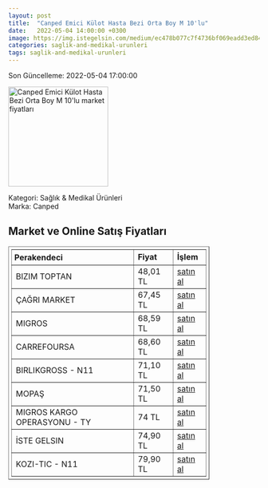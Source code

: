```yaml
---
layout: post
title:  "Canped Emici Külot Hasta Bezi Orta Boy M 10'lu"
date:   2022-05-04 14:00:00 +0300
image: https://img.istegelsin.com/medium/ec478b077c7f4736bf069eadd3ed84c4.jpg
categories: saglik-and-medikal-urunleri
tags: saglik-and-medikal-urunleri
---
```


Son Güncelleme: 2022-05-04 17:00:00

<img src="https://img.istegelsin.com/medium/ec478b077c7f4736bf069eadd3ed84c4.jpg" width="200" alt="Canped Emici Külot Hasta Bezi Orta Boy M 10'lu market fiyatları" />

Kategori: Sağlık & Medikal Ürünleri
<br />
Marka: Canped

<h2>Market ve Online Satış Fiyatları</h2>

<table border="1" style="padding: 5px;width:80%;">
  <tr>
    <td style="padding: 5px;"><strong>Perakendeci</strong></td>
    <td><strong>Fiyat</strong></td>
    <td><strong>İşlem</strong></td>
  </tr>
  <tr>
              <td title="Bizim Toptan">BIZIM TOPTAN</td>
              <td>48,01 TL</td>
              <td><a title="Bizim Toptan" target="_blank" href="https://www.bizimtoptan.com.tr/canped-hasta-bezi-emici-kulot-med-10lu">satın al</a></td>
            </tr><tr>
              <td title="Çağrı Market">ÇAĞRI MARKET</td>
              <td>67,45 TL</td>
              <td><a title="Çağrı Market" target="_blank" href="https://www.cagri.com/canped-orta-boy-emici-kulot?_sgm_action=click&_sgm_campaign=scn_895fd2dbac000&_sgm_source=1876">satın al</a></td>
            </tr><tr>
              <td title="Migros">MIGROS</td>
              <td>68,59 TL</td>
              <td><a title="Migros" target="_blank" href="https://www.migros.com.tr/canped-emici-kulot-orta-10lu-p-1daabd7">satın al</a></td>
            </tr><tr>
              <td title="CarrefourSA">CARREFOURSA</td>
              <td>68,60 TL</td>
              <td><a title="CarrefourSA" target="_blank" href="https://www.carrefoursa.com/canped-emici-kulot-orta-10-lu-p-30048959">satın al</a></td>
            </tr><tr>
              <td title="N11/birlikgross">BIRLIKGROSS - N11</td>
              <td>71,10 TL</td>
              <td><a title="N11/birlikgross" target="_blank" href="https://www.n11.com/urun/canped-emici-kulot-hasta-bezi-orta-boy-m-10lu-2500585?magaza=birlikgross">satın al</a></td>
            </tr><tr>
              <td title="Mopaş">MOPAŞ</td>
              <td>71,50 TL</td>
              <td><a title="Mopaş" target="_blank" href="https://www.mopas.com.tr/canped-emici-orta-boy-kulot-10lu/p/125146">satın al</a></td>
            </tr><tr>
              <td title="Trendyol/Migros Kargo Operasyonu">MIGROS KARGO OPERASYONU - TY</td>
              <td>74 TL</td>
              <td><a title="Trendyol/Migros Kargo Operasyonu" target="_blank" href="https://www.trendyol.com/canped/emici-kulot-orta-10-lu-p-7156880">satın al</a></td>
            </tr><tr>
              <td title="İste Gelsin">İSTE GELSIN</td>
              <td>74,90 TL</td>
              <td><a title="İste Gelsin" target="_blank" href="https://www.istegelsin.com/urun/canped-orta-boy-10lu-emici-kulot-_BTT28913-AD">satın al</a></td>
            </tr><tr>
              <td title="N11/kozi-tic">KOZI-TIC - N11</td>
              <td>79,90 TL</td>
              <td><a title="N11/kozi-tic" target="_blank" href="https://www.n11.com/urun/canped-emici-kulot-hasta-bezi-orta-boy-m-10lu-2500585?magaza=kozi-tic">satın al</a></td>
            </tr>
</table>
